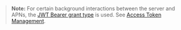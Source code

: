 > **Note:** For certain background interactions between the server and APNs, the [JWT Bearer grant type](https://www.rfc-editor.org/rfc/rfc7523#section-2.1) is used. See [Access Token Management](#access-token-management).